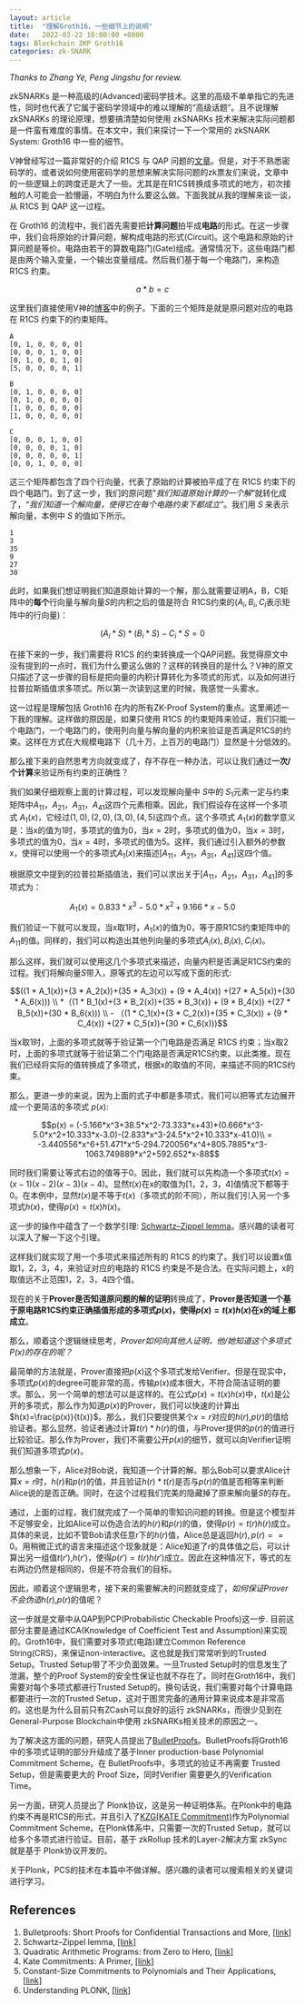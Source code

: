 ```yaml
---
layout: article
title:  "理解Groth16，一些细节上的说明"
date:   2022-03-22 10:00:00 +0800
tags: Blockchain ZKP Groth16
categories: zk-SNARK
---
```


*Thanks to Zhang Ye, Peng Jingshu for review.*

zkSNARKs 是一种高级的(Advanced)密码学技术。这里的高级不单单指它的先进性，同时也代表了它属于密码学领域中的难以理解的“高级话题”。且不说理解 zkSNARKs 的理论原理，想要搞清楚如何使用 zkSNARKs 技术来解决实际问题都是一件蛮有难度的事情。在本文中，我们来探讨一下一个常用的 zkSNARK System: Groth16 中一些的细节。

V神曾经写过一篇非常好的介绍 R1CS 与 QAP 问题的[文章](https://vitalik.ca/general/2016/12/10/qap.html)。但是，对于不熟悉密码学的，或者说如何使用密码学的思想来解决实际问题的zk票友们来说，文章中的一些逻辑上的跨度还是大了一些。尤其是在R1CS转换成多项式的地方，初次接触的人可能会一脸懵逼，不明白为什么要这么做。下面我就从我的理解来谈一谈，从 R1CS 到 QAP 这一过程。

在 Groth16 的流程中，我们首先需要把**计算问题**拍平成**电路**的形式。在这一步骤中，我们会将原始的计算问题，解构成电路的形式(Circuit)。这个电路和原始的计算问题是等价。电路由若干的算数电路门(Gate)组成。通常情况下，这些电路门都是由两个输入变量，一个输出变量组成。然后我们基于每一个电路门，来构造 R1CS 约束。

$$a * b = c$$

这里我们直接使用V神的[博客](https://vitalik.ca/general/2016/12/10/qap.html)中的例子。下面的三个矩阵是就是原问题对应的电路在 R1CS 约束下的约束矩阵。

```
A
[0, 1, 0, 0, 0, 0]
[0, 0, 0, 1, 0, 0]
[0, 1, 0, 0, 1, 0]
[5, 0, 0, 0, 0, 1]

B
[0, 1, 0, 0, 0, 0]
[0, 1, 0, 0, 0, 0]
[1, 0, 0, 0, 0, 0]
[1, 0, 0, 0, 0, 0]

C
[0, 0, 0, 1, 0, 0]
[0, 0, 0, 0, 1, 0]
[0, 0, 0, 0, 0, 1]
[0, 0, 1, 0, 0, 0]
```

这三个矩阵都包含了四个行向量，代表了原始的计算被拍平成了在 R1CS 约束下的四个电路门。到了这一步，我们的原问题”*我们知道原始计算的一个解*“就转化成了，*“我们知道一个解向量，使得它在每个电路约束下都成立”*。我们用 $S$ 来表示解向量，本例中 $S$ 的值如下所示。

```
1
3
35
9
27
30
```

此时，如果我们想证明我们知道原始计算的一个解，那么就需要证明A，B，C矩阵中的**每个**行向量与解向量$S$的内积之后的值是符合 R1CS约束的($A_i,B_i,C_i$表示矩阵中的行向量)：

$$(A_i*S)* (B_i*S) - C_i*S = 0$$

在接下来的一步，我们需要将 R1CS 的约束转换成一个QAP问题。我觉得原文中没有提到的一点时，我们为什么要这么做的？这样的转换目的是什么？V神的原文只描述了这一步骤的目标是把向量的内积计算转化为多项式的形式，以及如何进行拉普拉斯插值求多项式。所以第一次读到这里的时候，我感觉一头雾水。

这一过程是理解包括 Groth16 在内的所有ZK-Proof System的重点。这里阐述一下我的理解。这样做的原因是，如果只使用 R1CS 的约束矩阵来验证，我们只能一个电路门，一个电路门的，使用列向量与解向量的内积来验证是否满足R1CS的约束。这样在方式在大规模电路下（几十万，上百万的电路门）显然是十分低效的。

那么接下来的自然思考方向就变成了，存不存在一种办法，可以让我们通过**一次/个计算**来验证所有约束的正确性？

我们如果仔细观察上面的计算过程，可以发现解向量中 $S$中的 $S_1$元素一定与约束矩阵中$A_{11}$，$A_{21}$，$A_{31}$，$A_{41}$这四个元素相乘。因此，我们假设存在这样一个多项式 $A_1(x)$，它经过$(1,0), (2,0), (3,0), (4,5)$这四个点。这个多项式 $A_1(x)$的数学意义是：当x的值为1时，多项式的值为0，当$x=2$时，多项式的值为0，当$x=3$时，多项式的值为0，当$x=4$时，多项式的值为5。这样，我们通过引入额外的参数x，使得可以使用一个的多项式$A_1(x)$来描述[$A_{11}$，$A_{21}$，$A_{31}$，$A_{41}$]这四个值。

根据原文中提到的拉普拉斯插值法，我们可以求出关于[$A_{11}$，$A_{21}$，$A_{31}$，$A_{41}$]的多项式为：

$$A_1(x) = 0.833*x^3 -5.0*x^2 +9.166*x -5.0$$

我们验证一下就可以发现，当x取1时，$A_1(x)$的值为0，等于原R1CS约束矩阵中的$A_{11}$的值。同样的，我们可以构造出其他列向量的多项式$A_i(x),B_i(x),C_i(x)$。

那么这样，我们就可以使用这几个多项式来描述，向量内积是否满足R1CS约束的过程。我们将解向量$S$带入，原等式的左边可以写成下面的形式:

$$((1 * A_1(x))+(3 * A_2(x))+(35 * A_3(x)) + (9 * A_4(x)) +(27 * A_5(x))+(30 * A_6(x))) \\ *（(1 * B_1(x)+(3 * B_2(x))+(35 * B_3(x)) + (9 * B_4(x)) +(27 * B_5(x))+(30 * B_6(x))) \\ - （(1 * C_1(x)+(3 * C_2(x))+(35 * C_3(x)) + (9 * C_4(x)) +(27 * C_5(x))+(30 * C_6(x)))$$

当x取1时，上面的多项式就等于验证第一个门电路是否满足 R1CS 约束；当x取2时，上面的多项式就等于验证第二个门电路是否满足R1CS约束。以此类推。现在我们已经将实际的值转换成了多项式，根据x的取值的不同，来描述不同的R1CS约束。

那么，更进一步的来说，因为上面的式子中都是多项式，我们可以把等式左边展开成一个更简洁的多项式 $p(x)$:

$$p(x) = (-5.166*x^3+38.5*x^2-73.333*x+43)*(0.666*x^3-5.0*x^2+10.333*x-3.0)-(2.833*x^3-24.5*x^2+10.333*x-41.0)\\
       = -3.440556*x^6+51.471*x^5-294.720056*x^4+805.7885*x^3-1063.749889*x^2+592.652*x-88$$

同时我们需要让等式右边的值等于0。因此，我们就可以先构造一个多项式$t(x)=(x-1)(x-2)(x-3)(x-4)$。显然$t(x)$在x的取值为[1，2，3，4]值情况下都等于0。在本例中，显然$t(x)$是不等于$t(x)$（多项式的阶不同），所以我们引入另一个多项式$h(x)$，使得$p(x)=t(x)h(x)$。

这一步的操作中蕴含了一个数学引理: [Schwartz–Zippel lemma](https://en.wikipedia.org/wiki/Schwartz%E2%80%93Zippel_lemma)。感兴趣的读者可以深入了解一下这个引理。

这样我们就实现了用一个多项式来描述所有的 R1CS 的约束了。我们可以设置x值取1，2，3，4，来验证对应的电路的 R1CS 约束是不是合法。在实际问题上，x的取值远不止范围1，2，3，4四个值。

现在的关于**Prover是否知道原问题的解的证明**转换成了，**Prover是否知道一个基于原电路R1CS约束正确插值形成的多项式$p(x)$，使得$p(x)=t(x)h(x)$在x的域上都成立**。

那么，顺着这个逻辑继续思考，*Prover如何向其他人证明，他/她知道这个多项式$P(x)$的存在的呢？*

最简单的方法就是，Prover直接把$p(x)$这个多项式发给Verifier。但是在现实中，多项式$p(x)$的degree可能非常的高，传输$p(x)$成本很大，不符合简洁证明的要求。那么，另一个简单的想法可以是这样的。在公式$p(x)=t(x)h(x)$中，$t(x)$是公开的多项式，那么作为知道$p(x)$的Prover，我们可以快速的计算出$h(x)=\frac{p(x)}{t(x)}$。那么，我们只要提供某个$x=r$对应的$h(r)$,$p(r)$的值给验证者。那么显然，验证者通过计算$t(r)*h(r)$的值，与Prover提供的$p(r)$的值进行比较验证。那么作为Prover，我们不需要公开$p(x)$的细节，就可以向Verifier证明我们知道多项式$p(x)$。

那么想象一下，Alice对Bob说，我知道一个计算的解。那么Bob可以要求Alice计算$x=r$时，$h(r)$和$p(r)$的值，并且验证$h(r)*t(r)$是否与$p(r)$的值是否相等来判断Alice说的是否正确。同时，在这个过程我们完美的隐藏掉了原来解向量$S$的存在。

通过，上面的过程，我们就完成了一个简单的零知识问题的转换。但是这个模型并不足够安全，比如Alice可以伪造合法的$h(r)$和$p(r)$的值，使得$p(r)=t(r)h(r)$成立。具体的来说，比如不管Bob请求任意r下的$h(r)$值，Alice总是返回$h(r),p(r) == 0$。用稍微正式的语言来描述这个现象就是：Alice知道了$r$的具体值之后，可以计算出另一组值$t(r')$,$h(r')$，使得$p(r')=t(r)h(r')$成立。因此在这种情况下，等式的左右两边仍然是相同的，但是不符合我们的目标。

因此，顺着这个逻辑思考，接下来的需要解决的问题就变成了，*如何保证Prover不会伪造*$h(r)$,$p(r)$的值呢？

这一步就是文章中从QAP到PCP(Probabilistic Checkable Proofs)这一步. 目前这部分主要是通过KCA(Knowledge of Coefficient Test and Assumption)来实现的。Groth16中，我们需要对多项式(电路)建立Common Reference String(CRS)，来保证non-interactive。这也就是我们常常听到的Trusted Setup。Trusted Setup带了不少负面效果。一旦Trusted Setup时的信息发生了泄漏，整个的Proof System的安全性保证也就不存在了。同时在Groth16中，我们需要对每个多项式都进行Trusted Setup的。换句话说，我们需要对每个计算电路都要进行一次的Trusted Setup，这对于图灵完备的通用计算来说成本是非常高的。这也是为什么目前只有ZCash可以良好的运行 zkSNARKs，而很少见到在General-Purpose Blockchain中使用 zkSNARKs相关技术的原因之一。

为了解决这方面的问题，研究人员提出了[BulletProofs](https://crypto.stanford.edu/bulletproofs/)。BulletProofs将Groth16中的多项式证明的部分升级成了基于Inner production-base Polynomial Commitment Scheme。在 BulletProofs中，多项式的验证不再需要 Trusted Setup，但是需要更大的 Proof Size，同时Verifier 需要更久的Verification Time。

另一方面，研究人员提出了 Plonk协议，这是另一种证明体系。在Plonk中的电路约束不再是R1CS的形式，并且引入了[KZG(KATE Commitment)](https://www.youtube.com/watch?v=W1E2CI_u6d0)作为Polynomial Commitment Scheme。在Plonk体系中，只需要一次的Trusted Setup，就可以给多个多项式进行验证。目前，基于 zkRollup 技术的Layer-2解决方案 zkSync 就是基于 Plonk协议开发的。

关于Plonk，PCS的技术在本篇中不做详解。感兴趣的读者可以搜索相关的关键词进行学习。

## References

1. Bulletproofs: Short Proofs for Confidential Transactions and More, [[link]](https://crypto.stanford.edu/bulletproofs/)
2. Schwartz–Zippel lemma, [[link]](https://en.wikipedia.org/wiki/Schwartz%E2%80%93Zippel_lemma)
3. Quadratic Arithmetic Programs: from Zero to Hero, [[link]](https://vitalik.ca/general/2016/12/10/qap.html)
4. Kate Commitments: A Primer, [[link]](https://hackmd.io/@tompocock/Hk2A7BD6U)
5. Constant-Size Commitments to Polynomials and Their Applications, [[link]](https://www.iacr.org/archive/asiacrypt2010/6477178/6477178.pdf)
6. Understanding PLONK, [[link]](https://vitalik.ca/general/2019/09/22/plonk.html)